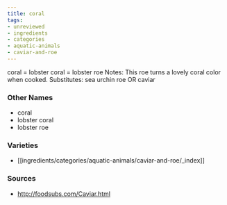 ```yaml
---
title: coral
tags:
- unreviewed
- ingredients
- categories
- aquatic-animals
- caviar-and-roe
---
```

coral = lobster coral = lobster roe Notes: This roe turns a lovely coral color when cooked. Substitutes: sea urchin roe OR caviar

### Other Names

* coral
* lobster coral
* lobster roe

### Varieties

* [[ingredients/categories/aquatic-animals/caviar-and-roe/_index]]

### Sources
* http://foodsubs.com/Caviar.html
